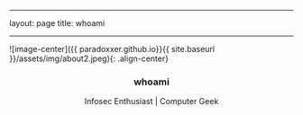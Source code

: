 ﻿---

layout: page
title: whoami

---

![image-center]({{ paradoxxer.github.io}}{{ site.baseurl }}/assets/img/about2.jpeg){: .align-center}

<h3 align = "center"> whoami </h3>
<p align ="center"> 
Infosec Enthusiast | Computer Geek
</p>
